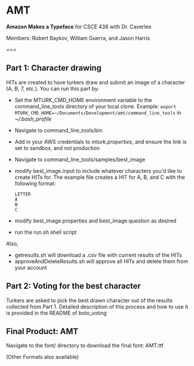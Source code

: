 AMT
===

__Amazon Makes a Typeface__ for CSCE 438 with Dr. Caverlee

Members: Robert Baykov, William Guerra, and Jason Harris

===
## Part 1: Character drawing
HITs are created to have turkers draw and submit an image of a character (A, B, 7, etc.).
You can run this part by:
* Set the MTURK_CMD_HOME environment variable to the command_line_tools directory of your local clone. Example: `export MTURK_CMD_HOME=~/Documents/Development/amt/command_line_tools` in _~/.bash_profile_
* Navigate to command_line_tools/bin
* Add in your AWS credentials to _mturk.properties_, and ensure the link is set to sandbox, and not production
* Navigate to command_line_tools/samples/best_image
* modify best_image.input to include whatever characters you'd like to create HITs for. The example file creates a HIT for A, B, and C with the following format:

	```
	LETTER  
	A  
	B  
	C  
	```
* modify best_image.properties and best_image.question as desired
* run the run.sh shell script

Also,
* getresults.sh will download a .csv file with current results of the HITs
* approveAndDeleteResults.sh will approve all HITs and delete them from your account

## Part 2: Voting for the best character
Turkers are asked to pick the best drawn character out of the results collected from Part 1. Detailed description of this process and how to use it is provided in the README of boto_voting

## Final Product: AMT
Navigate to the font/ directory to download the final font: AMT.ttf

(Other Formats also available)